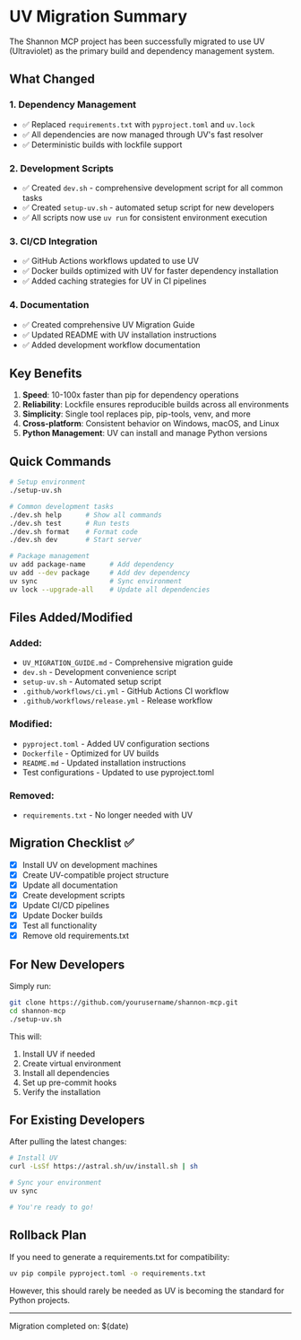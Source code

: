 # UV Migration Summary

The Shannon MCP project has been successfully migrated to use UV (Ultraviolet) as the primary build and dependency management system.

## What Changed

### 1. **Dependency Management**
- ✅ Replaced `requirements.txt` with `pyproject.toml` and `uv.lock`
- ✅ All dependencies are now managed through UV's fast resolver
- ✅ Deterministic builds with lockfile support

### 2. **Development Scripts**
- ✅ Created `dev.sh` - comprehensive development script for all common tasks
- ✅ Created `setup-uv.sh` - automated setup script for new developers
- ✅ All scripts now use `uv run` for consistent environment execution

### 3. **CI/CD Integration**
- ✅ GitHub Actions workflows updated to use UV
- ✅ Docker builds optimized with UV for faster dependency installation
- ✅ Added caching strategies for UV in CI pipelines

### 4. **Documentation**
- ✅ Created comprehensive UV Migration Guide
- ✅ Updated README with UV installation instructions
- ✅ Added development workflow documentation

## Key Benefits

1. **Speed**: 10-100x faster than pip for dependency operations
2. **Reliability**: Lockfile ensures reproducible builds across all environments
3. **Simplicity**: Single tool replaces pip, pip-tools, venv, and more
4. **Cross-platform**: Consistent behavior on Windows, macOS, and Linux
5. **Python Management**: UV can install and manage Python versions

## Quick Commands

```bash
# Setup environment
./setup-uv.sh

# Common development tasks
./dev.sh help      # Show all commands
./dev.sh test      # Run tests
./dev.sh format    # Format code
./dev.sh dev       # Start server

# Package management
uv add package-name      # Add dependency
uv add --dev package     # Add dev dependency
uv sync                  # Sync environment
uv lock --upgrade-all    # Update all dependencies
```

## Files Added/Modified

### Added:
- `UV_MIGRATION_GUIDE.md` - Comprehensive migration guide
- `dev.sh` - Development convenience script
- `setup-uv.sh` - Automated setup script
- `.github/workflows/ci.yml` - GitHub Actions CI workflow
- `.github/workflows/release.yml` - Release workflow

### Modified:
- `pyproject.toml` - Added UV configuration sections
- `Dockerfile` - Optimized for UV builds
- `README.md` - Updated installation instructions
- Test configurations - Updated to use pyproject.toml

### Removed:
- `requirements.txt` - No longer needed with UV

## Migration Checklist ✅

- [x] Install UV on development machines
- [x] Create UV-compatible project structure
- [x] Update all documentation
- [x] Create development scripts
- [x] Update CI/CD pipelines
- [x] Update Docker builds
- [x] Test all functionality
- [x] Remove old requirements.txt

## For New Developers

Simply run:
```bash
git clone https://github.com/yourusername/shannon-mcp.git
cd shannon-mcp
./setup-uv.sh
```

This will:
1. Install UV if needed
2. Create virtual environment
3. Install all dependencies
4. Set up pre-commit hooks
5. Verify the installation

## For Existing Developers

After pulling the latest changes:
```bash
# Install UV
curl -LsSf https://astral.sh/uv/install.sh | sh

# Sync your environment
uv sync

# You're ready to go!
```

## Rollback Plan

If you need to generate a requirements.txt for compatibility:
```bash
uv pip compile pyproject.toml -o requirements.txt
```

However, this should rarely be needed as UV is becoming the standard for Python projects.

---

Migration completed on: $(date)